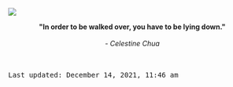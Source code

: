 <img src="https://komarev.com/ghpvc/?username=devblin&color=010409"></img>
<div align="center"><b><span>"In order to be walked over, you have to be lying down."</span></b><br><br><i> - Celestine Chua</i></div>


<br><br><kbd>Last updated: December 14, 2021, 11:46 am</kbd>